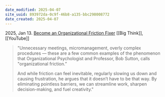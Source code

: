 ```yaml
---
date_modified: 2025-04-07
site_uuid: 893972da-0c9f-46b8-a135-bbc298008772
date_created: 2025-04-07
---
```


2025, Jan 13. [Become an Organizational Friction Fixer](https://youtu.be/GKp6fMwnP2s?si=XrC-FKAqHvs7QFed) [[Big Think]], [[YouTube]]

>"Unnecessary meetings, micromanagement, overly complex procedures — these are a few common examples of the phenomenon that Organizational Psychologist and Professor, Bob Sutton, calls "organizational friction.”
>
>And while friction can feel inevitable, regularly slowing us down and causing frustration, he argues that it doesn’t have to be that way. By eliminating pointless barriers, we can streamline work, sharpen decision-making, and fuel creativity."